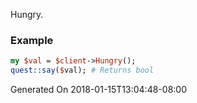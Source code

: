 Hungry.
### Example

```perl
my $val = $client->Hungry();
quest::say($val); # Returns bool
```


Generated On 2018-01-15T13:04:48-08:00